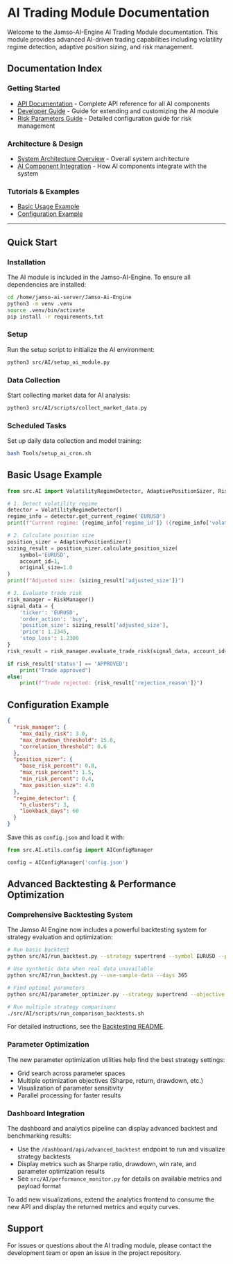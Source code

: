 # AI Trading Module Documentation

Welcome to the Jamso-AI-Engine AI Trading Module documentation. This module provides advanced AI-driven trading capabilities including volatility regime detection, adaptive position sizing, and risk management.

## Documentation Index

### Getting Started

- [API Documentation](API_Documentation.md) - Complete API reference for all AI components
- [Developer Guide](Developer_Guide.md) - Guide for extending and customizing the AI module
- [Risk Parameters Guide](Risk_Parameters_Guide.md) - Detailed configuration guide for risk management

### Architecture & Design

- [System Architecture Overview](../Architecture/System_Architecture.md) - Overall system architecture
- [AI Component Integration](../Architecture/Component_Diagram.md) - How AI components integrate with the system

### Tutorials & Examples

- [Basic Usage Example](#basic-usage-example)
- [Configuration Example](#configuration-example)

---

## Quick Start

### Installation

The AI module is included in the Jamso-AI-Engine. To ensure all dependencies are installed:

```bash
cd /home/jamso-ai-server/Jamso-Ai-Engine
python3 -m venv .venv
source .venv/bin/activate
pip install -r requirements.txt
```

### Setup

Run the setup script to initialize the AI environment:

```bash
python3 src/AI/setup_ai_module.py
```

### Data Collection

Start collecting market data for AI analysis:

```bash
python3 src/AI/scripts/collect_market_data.py
```

### Scheduled Tasks

Set up daily data collection and model training:

```bash
bash Tools/setup_ai_cron.sh
```

## Basic Usage Example

```python
from src.AI import VolatilityRegimeDetector, AdaptivePositionSizer, RiskManager

# 1. Detect volatility regime
detector = VolatilityRegimeDetector()
regime_info = detector.get_current_regime('EURUSD')
print(f"Current regime: {regime_info['regime_id']} ({regime_info['volatility_level']})")

# 2. Calculate position size
position_sizer = AdaptivePositionSizer()
sizing_result = position_sizer.calculate_position_size(
    symbol='EURUSD',
    account_id=1,
    original_size=1.0
)
print(f"Adjusted size: {sizing_result['adjusted_size']}")

# 3. Evaluate trade risk
risk_manager = RiskManager()
signal_data = {
    'ticker': 'EURUSD',
    'order_action': 'buy',
    'position_size': sizing_result['adjusted_size'],
    'price': 1.2345,
    'stop_loss': 1.2300
}
risk_result = risk_manager.evaluate_trade_risk(signal_data, account_id=1)

if risk_result['status'] == 'APPROVED':
    print("Trade approved")
else:
    print(f"Trade rejected: {risk_result['rejection_reason']}")
```

## Configuration Example

```json
{
  "risk_manager": {
    "max_daily_risk": 3.0,
    "max_drawdown_threshold": 15.0,
    "correlation_threshold": 0.6
  },
  "position_sizer": {
    "base_risk_percent": 0.8,
    "max_risk_percent": 1.5,
    "min_risk_percent": 0.4,
    "max_position_size": 4.0
  },
  "regime_detector": {
    "n_clusters": 3,
    "lookback_days": 60
  }
}
```

Save this as `config.json` and load it with:

```python
from src.AI.utils.config import AIConfigManager

config = AIConfigManager('config.json')
```

## Advanced Backtesting & Performance Optimization

### Comprehensive Backtesting System

The Jamso AI Engine now includes a powerful backtesting system for strategy evaluation and optimization:

```bash
# Run basic backtest
python src/AI/run_backtest.py --strategy supertrend --symbol EURUSD --plot

# Use synthetic data when real data unavailable
python src/AI/run_backtest.py --use-sample-data --days 365

# Find optimal parameters
python src/AI/parameter_optimizer.py --strategy supertrend --objective sharpe

# Run multiple strategy comparisons
./src/AI/scripts/run_comparison_backtests.sh
```

For detailed instructions, see the [Backtesting README](/home/jamso-ai-server/Jamso-Ai-Engine/src/AI/BACKTEST_README.md).

### Parameter Optimization

The new parameter optimization utilities help find the best strategy settings:

- Grid search across parameter spaces
- Multiple optimization objectives (Sharpe, return, drawdown, etc.)
- Visualization of parameter sensitivity
- Parallel processing for faster results

### Dashboard Integration

The dashboard and analytics pipeline can display advanced backtest and benchmarking results:

- Use the `/dashboard/api/advanced_backtest` endpoint to run and visualize strategy backtests
- Display metrics such as Sharpe ratio, drawdown, win rate, and parameter optimization results
- See `src/AI/performance_monitor.py` for details on available metrics and payload format

To add new visualizations, extend the analytics frontend to consume the new API and display the returned metrics and equity curves.

## Support

For issues or questions about the AI trading module, please contact the development team or open an issue in the project repository.
